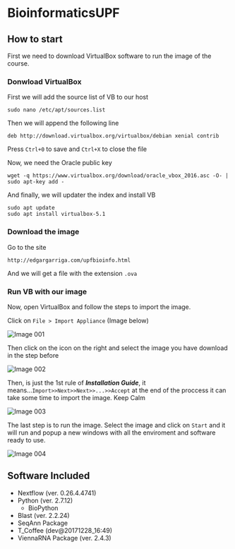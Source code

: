 # BioinformaticsUPF #

## How to start ##

First we need to download VirtualBox software to run the image of the course. 

### Donwload VirtualBox ###

First we will add the source list of VB to our host

```sudo nano /etc/apt/sources.list```

Then we will append the following line

```deb http://download.virtualbox.org/virtualbox/debian xenial contrib```

Press ```Ctrl+0``` to save and ```Ctrl+X``` to close the file

Now, we need the Oracle public key

```wget -q https://www.virtualbox.org/download/oracle_vbox_2016.asc -O- | sudo apt-key add -```

And finally, we will updater the index and install VB

```
sudo apt update
sudo apt install virtualbox-5.1
```

### Download the image ###

Go to the site

```http://edgargarriga.com/upfbioinfo.html```

And we will get a file with the extension ```.ova``` 

### Run VB with our image ###

Now, open VirtualBox and follow the steps to import the image.

Click on ```File > Import Appliance``` (Image below)

![Image 001](https://github.com/edgano/BioinformaticsUPF/blob/master/resources/001.png) 

Then click on the icon on the right and select the image you have download in the step before

![Image 002](https://github.com/edgano/BioinformaticsUPF/blob/master/resources/002.png) 

Then, is just the 1st rule of ***Installation Guide***, it means...```Import>>Next>>Next>>...>>Accept``` at the end of the proccess it can take some time to import the image. Keep Calm

![Image 003](https://github.com/edgano/BioinformaticsUPF/blob/master/resources/003.png) 

The last step is to run the image. Select the image and click on ```Start``` and it will run and popup a new windows with all the enviroment and software ready to use.

![Image 004](https://github.com/edgano/BioinformaticsUPF/blob/master/resources/004.png) 

## Software Included ##
* Nextflow (ver. 0.26.4.4741)
* Python (ver. 2.7.12)
    + BioPython
* Blast (ver. 2.2.24)
* SeqAnn Package
* T_Coffee (dev@20171228_16:49)
* ViennaRNA Package (ver. 2.4.3)
